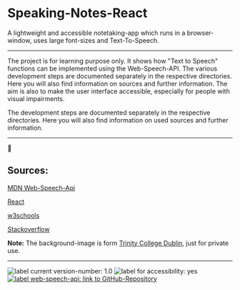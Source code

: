 # Speaking-Notes-React

A lightweight and accessible notetaking-app which runs in a browser-window, uses large font-sizes and Text-To-Speech.
___

The project is for learning purpose only. It shows how "Text to Speech" functions can be implemented using the Web-Speech-API. 
The various development steps are documented separately in the respective directories. Here you will also find information on sources and further information.
The aim is also to make the user interface accessible, especially for people with visual impairments.

The development steps are documented separately in the respective directories. Here you will also find information on used sources and further information.

___

:bookmark: 
## Sources:

[MDN Web-Speech-Api](https://developer.mozilla.org/de/docs/Web/API/SpeechSynthesis)

[React](https://reactjs.org)

[w3schools](https://www.w3schools.com) 

[Stackoverflow](https://stackoverflow.com)

**Note:** The background-image is form 
[Trinity College Dublin](https://www.tcd.ie), just for private use.

___
<p>
<img src="https://img.shields.io/badge/version:-v.1.0-blue" alt="label current version-number: 1.0"/>
<img src="https://img.shields.io/badge/accessibility-yes-brightgreen" alt="label for accessibility: yes"/>
<a href="https://github.com/mdn/content/blob/main/files/en-us/web/api/web_speech_api/index.md">
    <img src="https://img.shields.io/badge/api-WebSpeechApi-blue" alt="label web-speech-api: link to GitHub-Repository"/>
</a>
</p>
